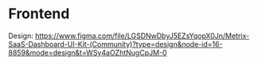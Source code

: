 # Frontend


Design:
https://www.figma.com/file/LGSDNwDbyJ5EZsYqopX0Jn/Metrix-SaaS-Dashboard-UI-Kit-(Community)?type=design&node-id=16-8859&mode=design&t=WSy4aOZhtNugCpJM-0